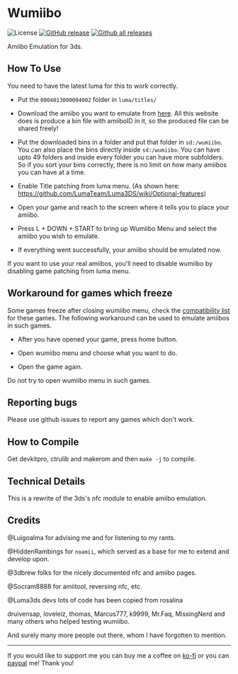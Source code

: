 # Wumiibo
![License](https://img.shields.io/badge/License-GPLv3-blue.svg)
[![GitHub release](https://img.shields.io/github/release/hax0kartik/wumiibo.svg)](https://github.com/hax0kartik/wumiibo/releases/latest/)
[![Github all releases](https://img.shields.io/github/downloads/hax0kartik/wumiibo/total.svg)](https://GitHub.com/hax0kartik/wumiibo/releases/latest/)

Amiibo Emulation for 3ds.

## How To Use
You need to have the latest luma for this to work correctly.

 * Put the `0004013000004002` folder in `luma/titles/`
 
 * Download the amiibo you want to emulate from [here](https://hax0kartik.github.io/amiibo-generator). All this website does is produce a bin file with amiiboID in it, so the produced file can be shared freely!

 * Put the downloaded bins in a folder and put that folder in `sd:/wumiibo`. You can also place the bins directly inside `sd:/wumiibo`. You can have upto 49 folders and inside every folder you can have more subfolders. So if you sort your bins correctly, there is no limit on how many amiibos you can have at a time.

 * Enable Title patching from luma menu. (As shown here: https://github.com/LumaTeam/Luma3DS/wiki/Optional-features)
 
 * Open your game and reach to the screen where it tells you to place your amiibo.
 
 * Press L + DOWN + START to bring up Wumiibo Menu and select the amiibo you wish to emulate.
 
 * If everything went successfully, your amiibo should be emulated now.

If you want to use your real amiibos, you'll need to disable wumiibo by disabling game patching from luma menu.

## Workaround for games which freeze

Some games freeze after closing wumiibo menu, check the [compatibility list](https://github.com/hax0kartik/wumiibo/wiki/Compatibility-List) for these games. The following workaround can be used to emulate amiibos in such games.

 * After you have opened your game, press home button. 

 * Open wumiibo menu and choose what you want to do.

 * Open the game again.

Do not try to open wumiibo menu in such games.

## Reporting bugs

Please use github issues to report any games which don't work.

## How to Compile
Get devkitpro, ctrulib and makerom and then `make -j` to compile.

## Technical Details
This is a rewrite of the 3ds's nfc module to enable amiibo emulation.

## Credits
@Luigoalma for advising me and for listening to my rants.

@HiddenRambings for `noamii`, which served as a base for me to extend and develop upon.

@3dbrew folks for the nicely documented nfc and amiibo pages.

@Socram8888 for amiitool, reversing nfc, etc.

@Luma3ds devs lots of code has been copied from rosalina

druivensap, loveleiz, thomas, Marcus777, k9999, Mr.Faq, MissingNerd and many others who helped testing wumiibo.

And surely many more people out there, whom I have forgotten to mention.

----

If you would like to support me you can buy me a coffee on [ko-fi](https://ko-fi.com/hax0kartik) or you can [paypal](https://www.paypal.com/paypalme/preetiagarwala?locale.x=en_GB) me! Thank you!